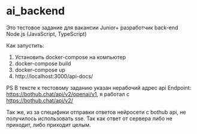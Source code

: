 # ai_backend

Это тестовое задание для вакансии Junior+ разработчик back-end Node.js (JavaScript, TypeScript)

Как запустить:

1. Установить docker-compose на компьютер
2. docker-compose build
3. docker-compose up
4. http://localhost:3000/api-docs/

PS
В тексте к тестовому заданию указан нерабочий адрес api Endpoint: https://bothub.chat/api/v2/openai/v1, я работал с https://bothub.chat/api/v2/

Так же, из за специфики отправки ответов нейросети с bothub api, не получилось использовать sse. Так как ответ от сервера либо не приходит, либо приходит целым. 


